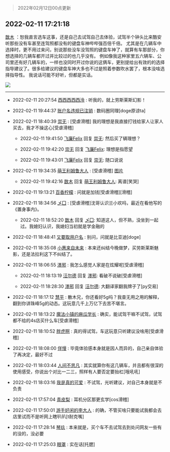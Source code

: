 > 2022年02月12日00点更新
<link rel="stylesheet" href="https://cdn.jsdelivr.net/gh/taotie6/sampleJSON@main/css/photo_show.css">
<meta name="referrer" content="no-referrer" />


 ## 2022-02-11 17:21:18 

 [㪚木](https://www.coolapk.com/feed/33472153?shareKey=NDMxYTlkZjg0ZDA3NjIwNjMyZjI~) ：恕我直言选车这事，还是自己去试驾自己去体验，试驾半个钟头比来酷安听那些没有车甚至连驾照都没有的键盘车神哔哔强百倍千倍。
尤其是在几辆车中选择时，更不用过来问，别说那些没车没驾照的键盘车神了，就算有车那部分，你想选择的几辆车都开过并比较过的也几乎没有。<!--break-->
例如像我这种家里五六辆车、公司里还有好几辆车的，一样也没同时开过你说的这俩车，更别提给出有效的的选择指导建议了。很多给建议的键盘车神大多也不过是照着参数吹水罢了，根本没啥选择指导性。
我说话可能不好听，但都是实话。 

<div class="album">
<img class="img-item" src="http://image.coolapk.com/feed/2022/0211/17/1081091_cc75c90b_1276_9186_538@300x300.gif" />
</div>

 ------- 

- 2022-02-11 20:27:54 [西西西西西泠](uid=3009916) : 听我的，就上劳斯莱斯幻影！ 

- 2022-02-11 19:44:37 [账户名违规已注销](uid=1039732) : 数码圈同理[doge原谅ta] 

- 2022-02-11 18:40:39 [崇无](uid=1210616) : [受虐滑稽] 我的理想是我直接打钱给家人让家人买去，我才不操这心[受虐滑稽] 

    - 2022-02-11 19:41:50 [飞廉Felix](uid=900024) 回复 [崇无](uid=1210616): 然后买了辆理想？ 

    - 2022-02-11 19:42:20 [崇无](uid=1210616) 回复 [飞廉Felix](uid=900024): 理想是指愿望 

    - 2022-02-11 19:43:01 [飞廉Felix](uid=900024) 回复 [崇无](uid=1210616): 随口说说 

- 2022-02-11 19:34:35 [萌王利姆鲁大人](uid=4048495) : [受虐滑稽] [图片](http://image.coolapk.com/feed/2022/0211/19/4048495_63dfef53_9274_3261_782@1080x2125.jpeg)

    - 2022-02-11 19:42:16 [㪚木](uid=1081091) 回复 [萌王利姆鲁大人](uid=4048495): 离谱[笑哭] 

- 2022-02-11 19:13:21 [百香柠檬](uid=2068085) : 问就是加钱[受虐滑稽][滑稽] 

- 2022-02-11 18:34:56 [乄囗](uid=759206) : [受虐滑稽]沈哥认识兰小欢吗，最近在看他写的《置身事内》。 

    - 2022-02-11 18:52:20 [㪚木](uid=1081091) 回复 [乄囗](uid=759206): 知道这人，但不熟，没坐到一起过。我媳妇认识，我媳妇当初就是学金融的 

- 2022-02-11 18:48:41 [又要取用户名](uid=4165690) : 别问，问就是比亚迪[doge] 

- 2022-02-11 18:35:08 [小惠来自未来](uid=847097) : 本来还纠结今晚做梦，买劳斯莱斯魅影，还是法拉利这下不纠结了。 

- 2022-02-11 18:06:55 [濹邪](uid=1210426) : 我怎么感觉人家是在炫耀呢[受虐滑稽] 

    - 2022-02-11 18:13:19 [汪尔德](uid=1595236) 回复 [濹邪](uid=1210426): 看破不说破[受虐滑稽] 

    - 2022-02-11 18:28:30 [濹邪](uid=1210426) 回复 [汪尔德](uid=1595236): 大翻译家翻我牌子了[py交易] 

- 2022-02-11 18:17:12 [慧平](uid=1466942) : 散木兄，你还看好5g吗？我查无用之用的解释，翻到你讲珠峰5g的动态。这玩意几千上万亿下去苦不堪言。 

- 2022-02-11 18:13:22 [魔法小镇的麻瓜学长](uid=4623127) : 确实，能试驾干嘛不试驾，试驾都不给的4s店买什么车[受虐滑稽] 

- 2022-02-11 18:10:52 [胖虎啊](uid=1235896) : 真的得试驾，车这玩意只听建议没啥用[受虐滑稽] 

- 2022-02-11 18:08:00 [佯慢](uid=888105) : 毕竟体验感本身就是因人而异的，自己亲自体验了再决定，最好不过 

- 2022-02-11 18:03:44 [人间不思凡](uid=2080265) : 其实就算你有这几辆车，并且都有很深的使用感受，你说出个对比一二三，照样有人要否定要抬杠[哦吼吼] 

- 2022-02-11 18:03:16 [我是真的可爱](uid=731138) : 不试驾，光听建议，对自己本身就是不负责 

- 2022-02-11 17:57:04 [青皮梨](uid=1109281) : 耳机分区那更玄学[cos滑稽] 

- 2022-02-11 17:50:01 [游手好闲的李大人](uid=1704844) : 的确，不管买啥只要能试我都会去店里试而不是听网上瞎叭叭[t耐克嘴] 

- 2022-02-11 17:28:14 [琴玖](uid=2151965) : 本来就是，买个车不去试驾去到处问网友一些有的没的，没必要 

- 2022-02-11 17:25:03 [眼罩](uid=673524) : 实在话[托腮] 

